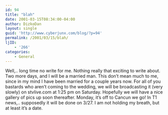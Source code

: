 ```yaml
---
id: 94
title: "blah"
date: 2001-03-15T08:34:00-04:00
author: DizkoDan
layout: single
guid: 'http://www.cyberjunx.com/blog/?p=94'
permalink: /2001/03/15/blah/
ljID:
    - '266'
categories:
    - General
---
```


Well,.. long time no write for me. Nothing really that exciting to write about. Two more days, and I will be a married man. This don’t mean much to me, since in my mind I have been married for a couple years now. For all of you bastards who aren’t coming to the wedding, we will be broadcasting it (very slowly) on stvlive.com at 1:25 pm on Saturday. Hopefully we will have a nice gallery of pics up soon thereafter. Monday, it’s off to Cancun we go! In T1 news,.. supposedly it will be done on 3/27. I am not holding my breath, but at least it’s a date.